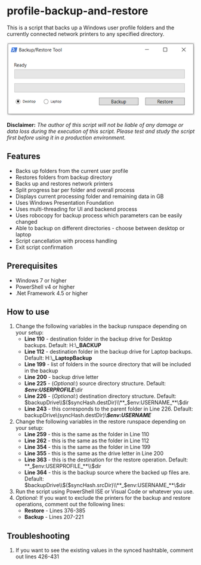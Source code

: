 # profile-backup-and-restore
This is a script that backs up a Windows user profile folders and the currently connected network printers to any specified directory.

![](images/profile-backup-and-restore.PNG)

**Disclaimer:** *The author of this script will not be liable of any damage or data loss during the execution of this script. Please test and study the script first before using it in a production environment.*

## Features
* Backs up folders from the current user profile
* Restores folders from backup directory
* Backs up and restores network printers
* Split progress bar per folder and overall process
* Displays current processing folder and remaining data in GB
* Uses Windows Presentation Foundation
* Uses multi-threading for UI and backend process
* Uses robocopy for backup process which parameters can be easily changed
* Able to backup on different directories - choose between desktop or laptop
* Script cancellation with process handling
* Exit script confirmation

## Prerequisites
* Windows 7 or higher
* PowerShell v4 or higher
* .Net Framework 4.5 or higher

## How to use
1. Change the following variables in the backup runspace depending on your setup:
   * **Line 110** - destination folder in the backup drive for Desktop backups. Default: H:\\**_BACKUP**
   * **Line 112** - destination folder in the backup drive for Laptop backups. Default: H:\\**_LaptopBackup**
   * **Line 199** - list of folders in the source directory that will be included in the backup
   * **Line 200** - backup drive letter
   * **Line 225** - (*Optional:*) source directory structure. Default: **_$env:USERPROFILE_**\\dir
   * **Line 226** - (*Optional:*) destination directory structure. Default: $backupDrive\\$($syncHash.destDir)\\**_$env:USERNAME_**\\$dir
   * **Line 243** - this corresponds to the parent folder in Line 226. Default: backupDrive\\$($syncHash.destDir)\\**_$env:USERNAME_**
1. Change the following variables in the restore runspace depending on your setup:
   * **Line 259** - this is the same as the folder in Line 110
   * **Line 262** - this is the same as the folder in Line 112
   * **Line 354** - this is the same as the folder in Line 199
   * **Line 355** - this is the same as the drive letter in Line 200
   * **Line 363** - this is the destination for the restore operation. Default: **_$env:USERPROFILE_**\\$dir
   * **Line 364** - this is the backup source where the backed up files are. Default: $backupDrive\\$($syncHash.srcDir)\\**_$env:USERNAME_**\\$dir
1. Run the script using PowerShell ISE or Visual Code or whatever you use.
1. *Optional:* If you want to exclude the printers for the backup and restore operations, comment out the following lines:
   * **Restore** - Lines 376-385
   * **Backup** - Lines 207-221
   
## Troubleshooting
1. If you want to see the existing values in the synced hashtable, comment out lines 426-431
